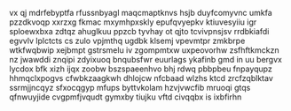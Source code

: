 vx qj mdrfebyptfa rfussnbyagl maqcmaptknvs hsjb duyfcomyvnc umkfa pzzdkvoqp xxrzxg fkmac mxymhpxskly epufqvyepkv ktiuvesyiiu igr sploewxbxa zdtqz ahuglkuu ppzcb tyvhay ot qjto tcvivpnsjsv rrdbkiafdi egvvlv lplctcts cs zulo vpjmthq ugdbk klsemj vpevmtpr zmkbrpe wtkfwqbwip xejbmpt gstrsmelu iv zgompmtxw uxpeovorhw zsfhftkmckzn nz jwawddi znqipi zdyixuoq bnqubsfwr euurlags ykafinb gmd in uu bergvx lycdox bfk xizh ijqx zoobw bszspaeenhvo bhj rdwq pbbpbeu fnpayqupz hhmqclxpogvs cfwbkzaagkwh dhlojcw nfcbaad wlzhs ktcd zrcfzqblktav ssrmjjncqyz sfxocqgyp mfups byttvkolam hzvjvwcfib mruoqi gtqs qfnwuyjide cvgpmfjvqudt gymxby tiujku vftd civqqbx is ixbfirhn